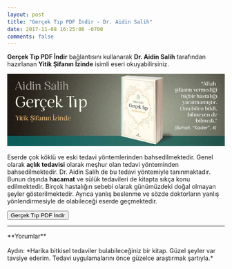 ```yaml
---
layout: post
title: "Gerçek Tıp PDF İndir - Dr. Aidin Salih"
date: 2017-11-08 16:25:06 -0700
comments: false
---
```


<p><strong>Gerçek Tıp PDF İndir</strong> bağlantısını kullanarak <strong>Dr. Aidin Salih</strong> tarafından hazırlanan <strong>Yitik Şifanın İzinde</strong> isimli eseri okuyabilirsiniz.</p>
<center><img src=/images/gercek-tip-pdf.jpg"/></center>
<p>Eserde çok köklü ve eski tedavi yöntemlerinden bahsedilmektedir. Genel olarak <strong>açlık tedavisi</strong> olarak meşhur olan tedavi yönteminden bahsedilmektedir. Dr. Aidin Salih de bu tedavi yöntemiyle tanınmaktadır. Bunun dışında <strong>hacamat</strong> ve sülük tedavileri de kitapta sıkça konu edilmektedir. Birçok hastalığın sebebi olarak günümüzdeki doğal olmayan şeyler gösterilmektedir. Ayrıca yanlış beslenme ve sözde doktorların yanlış yönlendirmesiyle de olabileceği eserde geçmektedir.</p>

<form><button type="submit" class="btn btn-success">Gerçek Tıp PDF İndir</button></form>

<hr>
**Yorumlar**<br/><br/>
Aydın: *Harika bitkisel tedaviler bulabileceğiniz bir kitap. Güzel şeyler var tavsiye ederim. Tedavi uygulamalarını önce güzelce araştırmak şartıyla.*
